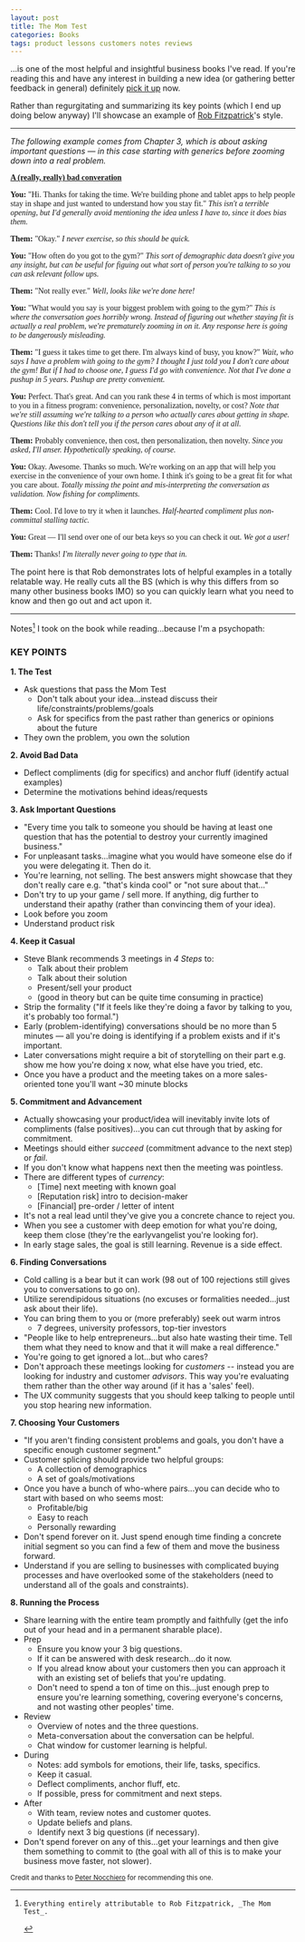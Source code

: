 ```yaml
---
layout: post
title: The Mom Test
categories: Books
tags: product lessons customers notes reviews
---
```

...is one of the most helpful and insightful business books I've read. If you're reading this and have any interest in building a new idea (or gathering better feedback in general) definitely [pick it up](http://www.amazon.com/The-Mom-Test-customers-business/dp/1492180742) now. 

Rather than regurgitating and summarizing its key points (which I end up doing below anyway) I'll showcase an example of [Rob Fitzpatrick](http://twitter.com/robfitz)'s style. 

---

_The following example comes from Chapter 3, which is about asking important questions &mdash; in this case starting with generics before zooming down into a real problem._

<div style="font-family:Georgia; font-size:1em;">

<p><strong><u>A (really, really) bad converation</u></strong></p>

<p><strong>You:</strong> "Hi. Thanks for taking the time. We're building phone and tablet apps to help people stay in shape and just wanted to understand how you stay fit." <em>This isn't a terrible opening, but I'd generally avoid mentioning the idea unless I have to, since it does bias them.</em></p>

<p><strong>Them:</strong> "Okay." <em>I never exercise, so this should be quick.</em></p>

<p><strong>You:</strong> "How often do you got to the gym?" <em>This sort of demographic data doesn't give you any insight, but can be useful for figuing out what sort of person you're talking to so you can ask relevant follow ups.</em></p>

<p><strong>Them:</strong> "Not really ever." <em>Well, looks like we're done here!</em></p>

<p><strong>You:</strong> "What would you say is your biggest problem with going to the gym?" <em>This is where the conversation goes horribly wrong. Instead of figuring out whether staying fit is actually a real problem, we're prematurely zooming in on it. Any response here is going to be dangerously misleading.</em></p>

<p><strong>Them:</strong> "I guess it takes time to get there. I'm always kind of busy, you know?" <em>Wait, who says I have a problem with going to the gym? I thought I just told you I don't care about the gym! But if I had to choose one, I guess I'd go with convenience. Not that I've done a pushup in 5 years. Pushup are pretty convenient.</em></p>

<p><strong>You:</strong> Perfect. That's great. And can you rank these 4 in terms of which is most important to you in a fitness program: convenience, personalization, novelty, or cost? <em>Note that we're still assuming we're talking to a person who actually cares about getting in shape. Questions like this don't tell you if the person cares about any of it at all.</em></p>

<p><strong>Them:</strong> Probably convenience, then cost, then personalization, then novelty. <em>Since you asked, I'll anser. Hypothetically speaking, of course.</em></p>

<p><strong>You:</strong> Okay. Awesome. Thanks so much. We're working on an app that will help you exercise in the convenience of your own home. I think it's going to be a great fit for what you care about. <em>Totally missing the point and mis-interpreting the conversation as validation. Now fishing for compliments.</em></p>

<p><strong>Them:</strong> Cool. I'd love to try it when it launches. <em>Half-hearted compliment plus non-committal stalling tactic.</em></p>

<p><strong>You:</strong> Great &mdash; I'll send over one of our beta keys so you can check it out. <em>We got a user!</em></p>

<p><strong>Them:</strong> Thanks! <em>I'm literally never going to type that in.</em></p>

</div>

The point here is that Rob demonstrates lots of helpful examples in a totally relatable way. He really cuts all the BS (which is why this differs from so many other business books IMO) so you can quickly learn what you need to know and then go out and act upon it.

---

Notes[^1] I took on the book while reading...because I'm a psychopath:

### KEY POINTS

**1. The Test**

- Ask questions that pass the Mom Test
    - Don't talk about your idea...instead discuss their life/constraints/problems/goals
    - Ask for specifics from the past rather than generics or opinions about the future
- They own the problem, you own the solution

**2. Avoid Bad Data**

- Deflect compliments (dig for specifics) and anchor fluff (identify actual examples)
- Determine the motivations behind ideas/requests

**3. Ask Important Questions**

- "Every time you talk to someone you should be having at least one question that has the potential to destroy your currently imagined business."
- For unpleasant tasks...imagine what you would have someone else do if you were delegating it. Then do it.
- You're learning, not selling. The best answers might showcase that they don't really care e.g. "that's kinda cool" or "not sure about that..."
- Don't try to up your game / sell more. If anything, dig further to understand their apathy (rather than convincing them of your idea).
- Look before you zoom
- Understand product risk

**4. Keep it Casual**

- Steve Blank recommends 3 meetings in _4 Steps_ to:
    - Talk about their problem
    - Talk about their solution
    - Present/sell your product
    - (good in theory but can be quite time consuming in practice)
- Strip the formality ("If it feels like they're doing a favor by talking to you, it's probably too formal.")
- Early (problem-identifying) conversations should be no more than 5 minutes &mdash; all you're doing is identifying if a problem exists and if it's important.
- Later conversations might require a bit of storytelling on their part e.g. show me how you're doing x now, what else have you tried, etc. 
- Once you have a product and the meeting takes on a more sales-oriented tone you'll want ~30 minute blocks

**5. Commitment and Advancement**

- Actually showcasing your product/idea will inevitably invite lots of compliments (false positives)...you can cut through that by asking for commitment.
- Meetings should either _succeed_ (commitment advance to the next step) or _fail_.
- If you don't know what happens next then the meeting was pointless.
- There are different types of _currency_:
    - [Time] next meeting with known goal
    - [Reputation risk] intro to decision-maker
    - [Financial] pre-order / letter of intent
- It's not a real lead until they've give you a concrete chance to reject you.
- When you see a customer with deep emotion for what you're doing, keep them close (they're the earlyvangelist you're looking for). 
- In early stage sales, the goal is still learning. Revenue is a side effect.

**6. Finding Conversations**

- Cold calling is a bear but it can work (98 out of 100 rejections still gives you to conversations to go on).
- Utilize serendipidous situations (no excuses or formalities needed...just ask about their life).
- You can bring them to you or (more preferably) seek out warm intros
    - 7 degrees, university professors, top-tier investors
- "People like to help entrepreneurs...but also hate wasting their time. Tell them what they need to know and that it will make a real difference."
- You're going to get ignored a lot...but who cares?
- Don't approach these meetings looking for _customers_ -- instead you are looking for industry and customer _advisors_. This way you're evaluating them rather than the other way around (if it has a 'sales' feel).
- The UX community suggests that you should keep talking to people until you stop hearing new information.

**7. Choosing Your Customers**

- "If you aren't finding consistent problems and goals, you don't have a specific enough customer segment."
- Customer splicing should provide two helpful groups:
    - A collection of demographics
    - A set of goals/motivations
- Once you have a bunch of who-where pairs...you can decide who to start with based on who seems most:
    - Profitable/big
    - Easy to reach
    - Personally rewarding
- Don't spend forever on it. Just spend enough time finding a concrete initial segment so you can find a few of them and move the business forward.
- Understand if you are selling to businesses with complicated buying processes and have overlooked some of the stakeholders (need to understand all of the goals and constraints).

**8. Running the Process**

- Share learning with the entire team promptly and faithfully (get the info out of your head and in a permanent sharable place).
- Prep
    - Ensure you know your 3 big questions.
    - If it can be answered with desk research...do it now.
    - If you alread know about your customers then you can approach it with an existing set of beliefs that you're updating.
    - Don't need to spend a ton of time on this...just enough prep to ensure you're learning something, covering everyone's concerns, and not wasting other peoples' time.
- Review
    - Overview of notes and the three questions.
    - Meta-conversation about the conversation can be helpful.
    - Chat window for customer learning is helpful.
- During
    - Notes: add symbols for emotions, their life, tasks, specifics.
    - Keep it casual.
    - Deflect compliments, anchor fluff, etc.
    - If possible, press for commitment and next steps.
- After
    - With team, review notes and customer quotes.
    - Update beliefs and plans.
    - Identify next 3 big questions (if necessary).
- Don't spend forever on any of this...get your learnings and then give them something to commit to (the goal with all of this is to make your business move faster, not slower).


<!--

---

### 1. The Mom Test

Here it is:

1. Talk about their life rather than your idea 
2. Ask for specifics from the past rather than generics or opinions about the future 
3. Talk less and listen more 

(If it goes well they won't even know you have an idea)

- only the market can tell if your idea is good or not (opinions are worthless)
- anything involving the future is an over-optimistic lie 
- people will lie to you if they think it's what you want to hear
- people know what their problems are...but don't necessarily know how to solve them (motivations and constraints around why they want something is valuable than what they think they may want in feature x, y, z)
- you're shooting blind until you understand their goals ("why bother?")
- some problems don't actually matter (is this an "I'll pay for a solution" problem or a "not that big of a deal" problem?)
- watching someone perform a task will show you the actual inefficiencies and problems...not what the subject thinks they are
- **if they haven't looked for ways of solving it already, they're not going to look for (or buy) yours**
- people stop lying when you ask them for money 
- it's rare for someone to tell you what they would pay you...but they'll often show you what it's worth to them 
- "who else should I talk to?" and "is there anything else I should have asked" (if needed) are great ways to end most interviews 

In summary: you want to understand your customers problems, cares, constraints, goals

They own the problem, you own the solution. 

---

### 2. Avoiding Bad Data 

Three types of bad data:

1. compliments
2. fluff (generics, hypotheticals, the future)
3. ideas

**Deflecting compliments** -- they're distracting and tend to be used as an indication that the meeting just "went well". Dig for specifics so you can actually validate if you can solve their problem (or if their problem is too small to require your solution).

**Anchoring fluff** -- talk through what actually happens (find examples) rather than what "usually happens".

Identify complainers vs. customers (as in "I would definitely by that!" but not even try one when asked to)

Anchor people on the life they already lead and the actions they're already taking.

When you hear a request, it's your job to understand the motivations behind it.

- Why do you want that? 
- What would that let you do?
- How are you coping without it?

Similarly...any strong emotion is worth exploring. Dig through those to understand where they're coming from.

- Tell me more about that.
- That seems to really bug you...is there a story there?
- What makes it so awful?
- Go on...

**Approval seeking**

If you've mentioned your idea, people will try to protect your feelings.

**Cut off pitches**

You get excited and go into pitch mode, they go silent, suddently they stop talking about their problems.

**Talk less**

Don't interrupt (either for 'fill in the blank' type conversations or raise a new topic you have a really good answer to).

Let the customer give you a glimpse of their mental model of the world. They are trying to help you so do not cut them off.

---

### 3. Asking Important Questions

Don't shrink from the important questions -- "Every time you talk to someone you should be having at least one question that has the potential to destroy your currently imagined business."

For unpleasant tasks...imagine what you would have someone else do if you were delegating it. Then do that.

Learning your beliefs are wrong is frustrating...but it's progress—bringing you closer to the truth of a real problem and a good market.

You're learning, not selling. The best answers might showcase that they don't really give a shit : "that's kinda cool"..."not sure about that."

Don't try to up your game / sell more. If anything, dig further to understand their apathy (rather than convincing them of your idea).

- Is the "problem" not really a big deal?
- Are they fundamentally different from your ideal customer?
- Do they not care about the specific implementation?
- Are they tired of similar pitches?

You can't build your business on a lukewarm response. 

**Look before you zoom** -- don't overlook big problems and zoom into specifics too quickly...otherwise it's a wasted conversation with misleading information (big source of false positives). Again, dig into motivations and anchor generics. Key take away is to start broad.

Is there risk within your product? (if you're asking questions about whether or not people basically want free money e.g. affiliate marketing or ad networks or whatever then it's just a matter of building the product (on your end) or getting the kind of traffic required for those affiliates/ads to pay. It just works.)

Video games are an example of pure product risk. _Do you like having fun?_ Obviously. 

=> If you've got heavy product risk then you're not going to be able to prove much of your business through conversations alone. Those conversations will just give you a starting point. 

Keep a list of your big 3 questions. 

---

### 4. Keeping it Casual

Steve Blank recommends 3 meetings in _4 Steps_ to:

1. Talk about their problem
2. Talk about their solution
3. Present/sell your product

Good in theory but tougher in practice. Plus...how do you find these people? Rob Fitz had pretty much zero friendly contacts when entering a new industry with high walls.

Strip all the formality. When you do so you end up with no meetings, no "interviews", and a much easier time all around. You can gather much more info from casual conversations at a meetup that a lengthy formal meeting... 

You can get to the formal part when actually talking about your solution or your product (but not when you're learning about their problems).

> If it feels like they're doing a favor by talking to you, it's probably too formal.

Early (problem-identifying) conversations should be no more than 5 minutes &mdash; all you're doing is identifying if a problem exists and if it's important.

Later conversations might require a bit of storytelling on their part e.g. show me how you're doing x now, what else have you tried, etc. 

Once you have a product and the meeting takes on a more sales-oriented tone you'll want ~30 minute blocks (~15 of which will likely be spent actually discussing their problems/goals and presenting the product). 

Even formal meetings can be casual. Break into it during small talk if possible. Give as little information as possible about your idea while still nudging the conversation in a useful direction.

---

### 5. Commitment and Advancement

Once you've learned enough about your customers it's time to start revealing your idea and showcasing your product.

This inevitably invites lots of compliments (false positives)...but you can cut through that by **asking for commitment**.

**Meetings either succeed or fail** : a meeting succeeds when you get commitment to advance for the next step...but forcing them to drag without clear next step wastes everyone's time. This is likey because you are fishing for compliments or not asking for a clear commitment or next step.

_If you don't know what happens next after a product or sales meeting...the meeting was pointless._

**Currencies of conversation** (doesn't necessarily have to be cash):

- [Time] next meeting with known goal
- [Time] sitting down to give feedback over wireframes
- [Time] using a trial of the product for a non-trivial period
- [Reputation risk] intro to peers or team
- [Reputation risk] intro to decision-maker
- [Reputationrisk] public testimonial or case study
- [Financial] letter of intent
- [Financial] pre-order 
- [Financial] deposit

**The more they're giving up, the more seriously you can take what they're saying.**

"Let me know when it launches." => ask if they want to be an alpha user and a case stufy for launch. Otherwise it's a fluff stalling tactic.

"I can (do x) when you're ready" => Convert fuzzy promises into something concrete. Understand what _ready_ means and determine why not do x now (e.g. introduction to others)?

> The reason Kickstarter is so wondeful is because it forces customers who say that would buy it to actually pull out a credit card and commit.

It's not a real lead until they've give you a concrete chance to reject you.

When you see a customer with deep emotion for what you're doing, keep them close (they're the earlyvangelist you're lookingn for). 

_In early stage sales, the goal is still learning. Revenue is a side effect._

---

### 6. Finding Conversations

Easy to do find other customers if you're scratching your own itch with your idea...but others?

Cold calling is a bear, but doable. If you are rejected 98 out of 100 times then you still have 2 conversations in play...which can still be significant (and obviously helpful).

Serendipity -- don't think of them as interviews. You're just interested in them and their problems...and you'll learn a lot while appearing to just have a casual conversation.

**The only thing people like talking about more than themselves is their problems.**

No excuses or formalities needed...just ask about their life.

Find an excuse...just chat about the topic, your idea never needs to come into play (sadly these are typically one time convos since you will lose trust if you bring up your idea/intention).

**Landing pages** -- can be helfpul but you should be somewhat skeptical with the metrics. Conversations that stem from sign ups might be more beneficial.

Bringing them to you:

- Organize meetups
- Speaking/teaching
- Get clever (every business is different, don't just copy someone else)

Warm intros:

- Ask, ask, ask of people you know (7 degrees)
- Try to get in touch with advisors of other companies (and potential advisors for you)
- University professors are a gold mine
- Top-tier investors
- Call in on favors from people who said they'd be willing to help at some point

You're goingn to get ignored a lot...but who cares?

**Asking for and Framing the Meeting**

- Vision / Framing / Weakness / Pedestal / Ask ("very few wizards properly ask [for advice]")

People like to help entrepreneurs...but also hate wasting their time. Tell them what they need to know and that it will make a real difference.

In the meeting: repeat your email (more or less) and start askingn good questions. Otherwise they're liable to start drilling you on your idea, forcing you into pitch mode and out of learning.

Cold emails are more difficult. Try to find ways to generate warm intros instead.

Try to start these conversations in person whenever possible. 

Don't approach these meetings looking for **customers** -- instead you are looking for industry and customer **advisors**. This way you're evaluating them...rather than the other way around (if it has a 'sales' feel).

The UX community suggests that you should **keep talking to people until you stop hearing new information**.

---

### 7. Choosing Your Customers

Customer segmentation is important (most startups drown...they don't starve).

When you have a fuzzy sense of who you're serving you end up with 3 problems:

1. You get overwhelmed by options and don't know where to start
2. You aren't moving forward but you can't prove yourself wrong
3. You receive mixed feedback and can't make sense of it

Having 20 conversations with a similar customer can be just as confusing as having the same conversation with 20 different types of customer (e.g. "students".) You just get inconsistent feedback.

> If you aren't finding consistent problems and goals, you don't have a specific enough customer segment.

Use **customer splicing** — divide your group into different segments and ask who would want this the most? Why? Does everyone in that group have that motivation or only some? What additional motivations are there? Which other types of people have these motivations?

This should split everything into two groups:

1. A collection of demographic groups
2. A set of goals/motivations

Once you have a bunch of who-where pairs...you can decide who to start with based on who seems most:

1. Profitable/big
2. Easy to reach
3. Personally rewarding

Don't spend forever on it. Just spend enough time finding a concrete initial segment so you can find a few of them and move the business forward.

Other ways to end up talking to the wrong people and gathering unclear/insufficient data:

- You have multiple customer segments and missed some of them
- You are selling to businesses with complicated buying processes and have overlooked some of the stakeholders (need to understand all of the goals and constraints)

---

### 8. Running the Process

The 'before' and 'after' is key. 

Do not approach follow up meetings with "the customer said so" -- telling people "what I learned" is essentially the equivalent of "what you'll do". Not good.

Learning must be shared with the entire team promptly and faithfully.

Avoiding any bottlenecks comes in three parts:

**Prepping**

- Ensure you know your list of 3 big questions (make a point to face the scary ones)
- (If you've already learned some facts about your customers) it's easier if you have an existing set of beliefs you're updating to stay on track. 
- If you come across any questions that need require some desk research, do it so you can move past them in meetings and find insights that internet searches won't give you.
- Ensure all parts of your company are represented when preparing questions for the customer (ensure all concerns are covered)
- It's possible you'll get a grumpy founder who is not fond of the idea of talking to customers...you can ask them to humour them or just wait it out to showcase that you're actually saving time and not costing it.
- You don't need to spend a ton of time on this...just enough prep to ensure you're learning something, covering everyone's concerns, and not wasting other peoples' time.

**Reviewing**

Simple, just ensure learning is on paper and in front of everyone instead of tied up in your head. Just reviewing your notes and covering the three big questions is usually enough. 

Also worthwhile to have a meta-conversation about the conversation. What can we do next time, are there any signals we missed, etc?

And _open chat window_ for customer learning is a great idea.

**Who should show**

Any important decision makers should come to the occasional customer conversation.

Meetings go best with two people (one asker and one note taker / balancer).

**Taking notes**

Super critical for sharing learning. Also makes it harder to lie to yourself.

Write down exact quotes whenever possible.

- Add symbols to your notes for context/shorthand.
- Any strong emotion is worth noting
    - :) // :( // :|
- Their life (come up with your own)
    - pain/problem
    - goal
    - obstacle
    - workaround
    - background/context
- Specifics (come up with your own)
    - feature request or purchasing criteria
    - money or budgets or purchasing process
    - mentioning a specific person or company
    - follow-up task

**Managing notes**

- Able to be sorted, mixed, and re-arranged
- Able to be combined with the notes of the rest of your team
- Permanent and retrievable
- Not mixed in with other random noise like to-do lists and ideas

Rob finds index cards the most useful (one quote/learning + signal icon per card, with date + who you spoke with).

**Rob's process for staying on track**

_Before a batch of conversation:_

- Choose a focused, findable segment
- With your team, decide your big 3 learning goals
- If relevant, decide on ideal next steps and commitments
- If conversations are the right tool, figure out who to talk to
- Create a series of best guesses about what the person cares about
- If a question could be answered via desk research, do that first

_During a batch of conversation:_

- Frame the conversation
- Keep it casual
- Ask good questions which pass the Mom Test
- Deflect compliments, anchor fluff, and dig beneath signals
- Take good notes
- If relevant, press for commitment and next steps

_After a batch of conversation:_

- With your team, review your notes and key customer quotes
- If relevant, transfer notes into permanent storage
- Update your beliefs and plans
- Decide on the next 3 big questions

---

Do this all quickly. Spend an hour prepping and then go talk to people. The point is to make your business move faster, not slower.

Spend a week doing customer conversations. Get your learnings and then give them something to commit to.

-->

<small>Credit and thanks to [Peter Nocchiero](https://www.linkedin.com/in/peternocchiero) for recommending this one.</small>

[^1]:    Everything entirely attributable to Rob Fitzpatrick, _The Mom Test_.
